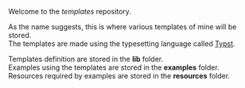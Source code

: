 Welcome to the *templates* repository.

As the name suggests, this is where various templates of mine will be stored.\
The templates are made using the typesetting language called [Typst]([url](https://typst.app/docs/)).

Templates definition are stored in the **lib** folder.\
Examples using the templates are stored in the **examples** folder.\
Resources required by examples are stored in the **resources** folder.
